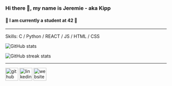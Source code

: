 ### Hi there 👋, my name is Jeremie - aka Kipp
#### 👾 I am currently a student at 42 👾

____________________________________________________________________
Skills: C / Python / REACT / JS / HTML / CSS


![GitHub stats](https://github-readme-stats.vercel.app/api?username=Dot-kpp&show_icons=true&count_private=true)  

![GitHub streak stats](https://github-readme-streak-stats.herokuapp.com/?user=Dot-kpp)  


____________________________________________________________________


[<img src='https://cdn.jsdelivr.net/npm/simple-icons@3.0.1/icons/github.svg' alt='github' height='40'>](https://github.com/Dot-kpp)  [<img src='https://cdn.jsdelivr.net/npm/simple-icons@3.0.1/icons/linkedin.svg' alt='linkedin' height='40'>](https://www.linkedin.com/in/https://www.linkedin.com/in/jeremie-pilotte-791192145//)  [<img src='https://cdn.jsdelivr.net/npm/simple-icons@3.0.1/icons/icloud.svg' alt='website' height='40'>](https://pilodev.com/)  

